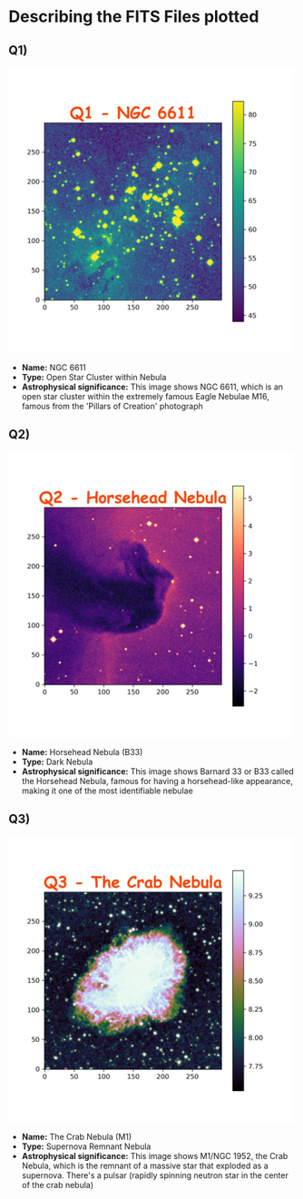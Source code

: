 # Describing the FITS Files plotted

## Q1)

![Plot of q1.jpeg](./AstroGoodBoy_plotted_fits_files/q1.jpeg)

- **Name:** NGC 6611
- **Type:** Open Star Cluster within Nebula
- **Astrophysical significance:** This image shows NGC 6611, which is an open star cluster within the extremely famous Eagle Nebulae M16, famous from the 'Pillars of Creation' photograph

## Q2)

![Plot of q2.jpeg](./AstroGoodBoy_plotted_fits_files/q2.jpeg)

- **Name:** Horsehead Nebula (B33)
- **Type:** Dark Nebula
- **Astrophysical significance:** This image shows Barnard 33 or B33 called the Horsehead Nebula, famous for having a horsehead-like appearance, making it one of the most identifiable nebulae

## Q3)

![Plot of q3.jpeg](./AstroGoodBoy_plotted_fits_files/q3.jpeg)

- **Name:** The Crab Nebula (M1)
- **Type:** Supernova Remnant Nebula
- **Astrophysical significance:** This image shows M1/NGC 1952, the Crab Nebula, which is the remnant of a massive star that exploded as a supernova. There's a pulsar (rapidly spinning neutron star in the center of the crab nebula)

